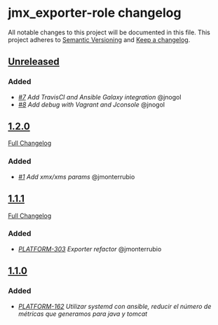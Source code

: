 # jmx_exporter-role changelog

All notable changes to this project will be documented in this file.
This project adheres to [Semantic Versioning](http://semver.org/) and [Keep a changelog](https://github.com/olivierlacan/keep-a-changelog).


## [Unreleased](https://github.com/idealista-tech/prometheus_jmx_exporter-role/tree/develop)
### Added
- *[#7](https://github.com/idealista/prometheus_jmx_exporter-role/issues/7) Add TravisCI and Ansible Galaxy integration* @jnogol
- *[#8](https://github.com/idealista/prometheus_jmx_exporter-role/issues/8) Add debug with Vagrant and Jconsole* @jnogol

## [1.2.0](https://github.com/idealista-tech/prometheus_jmx_exporter-role/tree/1.2.0)
[Full Changelog](https://github.com/idealista-tech/prometheus_jmx_exporter-role/compare/1.1.1...1.2.0)
### Added
- *[#1](https://github.com/idealista/prometheus_jmx_exporter-role/issues/1) Add xmx/xms params* @jmonterrubio

## [1.1.1](https://github.com/idealista-tech/prometheus_jmx_exporter-role/tree/1.1.1)
[Full Changelog](https://github.com/idealista-tech/prometheus_jmx_exporter-role/compare/1.1.0...1.1.1)
### Added
- *[PLATFORM-303](http://jira.sys.idealista/browse/PLATFORM-303) Exporter refactor* @jmonterrubio

## [1.1.0](https://github.com/idealista-tech/prometheus_jmx_exporter-role/tree/1.1.0)
### Added
- *[PLATFORM-162](http://jira.sys.idealista/browse/PLATFORM-162) Utilizar systemd con ansible, reducir el número de métricas que generamos para java y tomcat*
